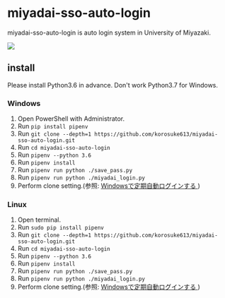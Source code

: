 # miyadai-sso-auto-login
miyadai-sso-auto-login is auto login system in University of Miyazaki.

![](https://github.com/korosuke613/miyadai-sso-auto-login/blob/master/images/use.gif)

## install
Please install Python3.6 in advance.
Don't work Python3.7 for Windows. 

### Windows
1. Open PowerShell with Administrator.
2. Run `pip install pipenv`
3. Run `git clone --depth=1 https://github.com/korosuke613/miyadai-sso-auto-login.git`
4. Run `cd miyadai-sso-auto-login`
5. Run `pipenv --python 3.6`
6. Run `pipenv install`
7. Run `pipenv run python ./save_pass.py`
8. Run `pipenv run python ./miyadai_login.py`
9. Perform clone setting.(参照: [Windowsで定期自動ログインする
](https://github.com/korosuke613/miyadai-sso-auto-login/wiki/Windows%E3%81%A7%E5%AE%9A%E6%9C%9F%E8%87%AA%E5%8B%95%E3%83%AD%E3%82%B0%E3%82%A4%E3%83%B3%E3%81%99%E3%82%8B))

### Linux
1. Open terminal.
2. Run `sudo pip install pipenv`
3. Run `git clone --depth=1 https://github.com/korosuke613/miyadai-sso-auto-login.git`
4. Run `cd miyadai-sso-auto-login`
5. Run `pipenv --python 3.6`
6. Run `pipenv install`
7. Run `pipenv run python ./save_pass.py`
8. Run `pipenv run python ./miyadai_login.py`
9. Perform clone setting.(参照: [Windowsで定期自動ログインする
](https://github.com/korosuke613/miyadai-sso-auto-login/wiki/Windows%E3%81%A7%E5%AE%9A%E6%9C%9F%E8%87%AA%E5%8B%95%E3%83%AD%E3%82%B0%E3%82%A4%E3%83%B3%E3%81%99%E3%82%8B))
